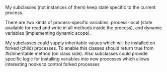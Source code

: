 My subclasses (not instances of them) keep state specific to the current process.There are two kinds of process-specific variables: process-local (state availablefor read and write in all methods inside the process), and dynamic variables(implementing dynamic scope).My subclasses could supply inheritable values which will be installed on forked (child) processes. To enable this classes should return true from  #isInheritable method (on class side).Also subclasses could provide specific logic for installing variables into new processes which allows interesting hooks to control forked processes